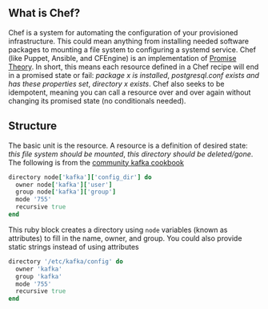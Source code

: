 ## What is Chef?
Chef is a system for automating the configuration of your provisioned infrastructure.  This could mean
anything from installing needed software packages to mounting a file system to
configuring a systemd service.  Chef (like Puppet, Ansible, and CFEngine) is an
implementation of [Promise Theory](https://en.wikipedia.org/wiki/Promise_theory).  In short, this means each resource defined in
a Chef recipe will end in a promised state or fail: *package x is installed*,
*postgresql.conf exists and has these properties set*, *directory x exists*.  Chef
also seeks to be idempotent, meaning you can call a resource over and
over again without changing its promised state (no conditionals needed).

## Structure
The basic unit is the resource.  A resource is a definition of desired state: *this file system should be mounted*, *this directory should be deleted/gone*.
The following is from the [community kafka cookbook](https://github.com/mthssdrbrg/kafka-cookbook)
```ruby
directory node['kafka']['config_dir'] do
  owner node['kafka']['user']
  group node['kafka']['group']
  mode '755'
  recursive true
end
```
This ruby block creates a directory using `node` variables (known as attributes)
to fill in the name, owner, and group.  You could also provide static strings instead
of using attributes
```ruby
directory '/etc/kafka/config' do
  owner 'kafka'
  group 'kafka'
  mode '755'
  recursive true
end
```
